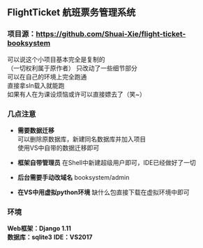 ## FlightTicket 航班票务管理系统

### 项目源：https://github.com/Shuai-Xie/flight-ticket-booksystem

可以说这个小项目基本完全是复制的  
（一切权利属于原作者）
只改动了一些细节部分  
可以在自己的环境上完全跑通  
直接拿sln载入就能跑  
如果有人在为课设烦恼或许可以直接嫖去了（笑~）

### 几点注意
+ **需要数据迁移**  
可以删除原数据库，新建同名数据库并加入项目  
使用VS中自带的数据迁移即可  

+ **框架自带管理员**
在Shell中新建超级用户即可，IDE已经做好了一切

+ **后台需要手动改域名**
booksystem/admin

+ **在VS中用虚拟python环境**
缺什么包直接下载在虚拟环境中即可

### 环境
**Web框架：Django 1.11**  
**数据库：sqlite3**
**IDE：VS2017**  
